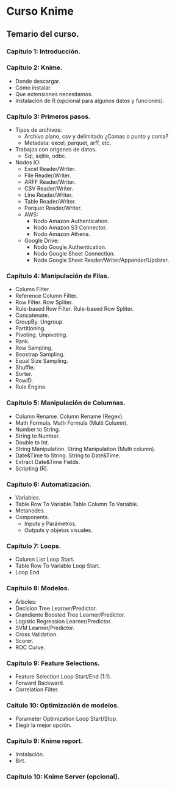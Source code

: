 # Curso Knime
## Temario del curso.
### Capítulo 1: Introducción.
### Capítulo 2: Knime.
  - Donde descargar.
  - Cómo instalar.
  - Que extensiones necesitamos.
  - Instalación de R (opcional para algunos datos y funciones).
### Capítulo 3: Primeros pasos.
  - Tipos de archivos:
    - Archivo plano, csv y delimitado ¿Comas o punto y coma?
    - Metadata: excel, parquet, arff, etc.
  - Trabajos con origenes de datos.
    - Sql, sqlite, odbc.
  - Nodos IO:
    - Excel Reader/Writer.
    - File Reader/Writer.
    - ARFF Reader/Writer.
    - CSV Reader/Writer.
    - Line Reader/Writer.
    - Table Reader/Writer.
    - Parquet Reader/Writer.
    - AWS:
      - Nodo Amazon Authentication.
      - Nodo Amazon S3 Connector.
      - Nodo Amazon Athena.
    - Google Drive:
      - Nodo Google Authentication.
      - Nodo Google Sheet Connection.
      - Node Google Sheet Reader/Writer/Appender/Updater.
### Capítulo 4: Manipulación de Filas.
  - Column Filter.
  - Reference Column Filter.
  - Row Filter. Row Spliter.
  - Rule-based Row Filter. Rule-based Row Spliter.
  - Concatenate.
  - GroupBy. Ungroup.
  - Partitioning.
  - Pivoting. Unpivoting.
  - Rank.
  - Row Sampling.
  - Boostrap Sampling.
  - Equal Size Sampling.
  - Shuffle.
  - Sorter.
  - RowID.
  - Rule Engine.
### Capítulo 5: Manipulación de Columnas.
  - Column Rename. Column Rename (Regex).
  - Math Formula. Math Formula (Multi Column).
  - Number to String.
  - String to Number.
  - Double to Int.
  - String Manipulation. String Manipulation (Multi column).
  - Date&Time to String. String to Date&Time.
  - Extract Date&Time Fields.
  - Scripting (R).
### Capítulo 6: Automatización.
  - Variables.
  - Table Row To Variable.Table Column To Variable.
  - Metanodes.
  - Components.
    - Inputs y Parámetros.
    - Outputs y objetos visuales.
### Capítulo 7: Loops.
  - Column List Loop Start.
  - Table Row To Variable Loop Start.
  - Loop End.
### Capítulo 8: Modelos.
  - Árboles:
  - Decision Tree Learner/Predictor.
  - Grandiente Boosted Tree Learner/Predictor.
  - Logistic Regression Learner/Predictor.
  - SVM Learner/Predictor.
  - Cross Validation.
  - Scorer.
  - ROC Curve.
### Capítulo 9: Feature Selections.
  - Feature Selection Loop Start/End (1:1).
  - Forward Backward.
  - Correlation Filter.
### Caítulo 10: Optimización de modelos.
  - Parameter Optimization Loop Start/Stop.
  - Elegir la mejor opción.
### Capítulo 9: Knime report.
  - Instalación.
  - Birt.

### Capítulo 10: Knime Server (opcional).
    
